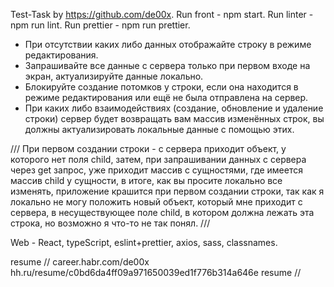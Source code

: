 Test-Task by https://github.com/de00x. Run front - npm start. Run linter - npm run lint. Run prettier - npm run prettier.

- При отсутствии каких либо данных отображайте строку в режиме редактирования.
- Запрашивайте все данные с сервера только при первом входе на экран, актуализируйте данные локально.
- Блокируйте создание потомков у строки, если она находится в режиме редактирования или ещё не была отправлена на сервер.
- При каких либо взаимодействиях (создание, обновление и удаление строки) сервер будет возвращать вам массив изменённых строк, вы должны актуализировать локальные данные с помощью этих.

/// При первом создании строки - с сервера приходит объект, у которого нет поля child, затем, при запрашивании данных с сервера через get запрос, уже приходит массив с сущностями, где имеется массив child у сущности, в итоге, как вы просите локально все изменять, приложение крашится при первом создании строки, так как я локально не могу положить новый объект, который мне приходит с сервера, в несуществующее поле child, в котором должна лежать эта строка, но возможно я что-то не так понял. ///

Web - React, typeScript, eslint+prettier, axios, sass, classnames.

resume // career.habr.com/de00x hh.ru/resume/c0bd6da4ff09a971650039ed1f776b314a646e resume //
